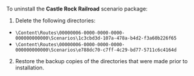 To uninstall the **Castle Rock Railroad** scenario package:

1. Delete the following directories: 
* `\Content\Routes\00000006-0000-0000-0000-000000000000\Scenarios\1c3cbd3d-107a-478a-b4d2-f3a60b226f65`
* `\Content\Routes\00000006-0000-0000-0000-000000000000\Scenarios\e788dc70-c7ff-4c29-bd77-5711c6c4164d`

2. Restore the backup copies of the directories that were made prior to installation.
